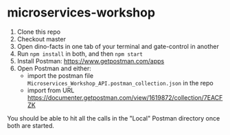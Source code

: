 # microservices-workshop
1. Clone this repo
2. Checkout master
3. Open dino-facts in one tab of your terminal and gate-control in another
4. Run `npm install` in both, and then `npm start`
5. Install Postman: https://www.getpostman.com/apps
6. Open Postman and either: 
    - import the postman file `Microservices_Workshop_API.postman_collection.json` in the repo
    - import from URL https://documenter.getpostman.com/view/1619872/collection/7EACFZK

You should be able to hit all the calls in the "Local" Postman directory once both are started.
